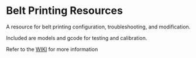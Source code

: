 # Belt Printing Resources

A resource for belt printing configuration, troubleshooting, and modification.

Included are models and gcode for testing and calibration.

Refer to the [WIKI](https://github.com/GridSpace/BeltPrinting/wiki) for more information

